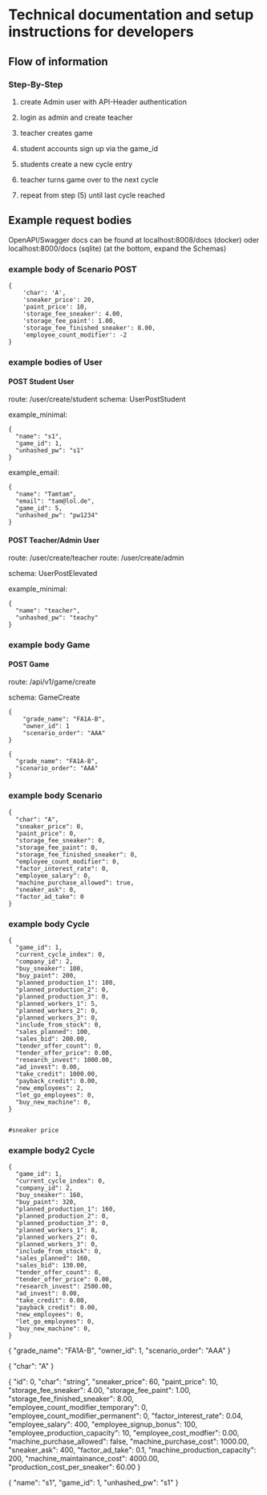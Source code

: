 # Technical documentation and setup instructions for developers



## Flow of information 

### Step-By-Step

1. create Admin user with API-Header authentication

2. login as admin and create teacher

3. teacher creates game

4. student accounts sign up via the game_id

5. students create a new cycle entry

6. teacher turns game over to the next cycle

7. repeat from step (5) until last cycle reached





## Example request bodies

OpenAPI/Swagger docs can be found at localhost:8008/docs (docker) oder localhost:8000/docs (sqlite)
(at the bottom, expand the Schemas)

### example body of Scenario POST

```
{
    'char': 'A',
    'sneaker_price': 20,
    'paint_price': 10,
    'storage_fee_sneaker': 4.00,
    'storage_fee_paint': 1.00,
    'storage_fee_finished_sneaker': 8.00,
    'employee_count_modifier': -2
}
```

### example bodies of User

#### POST Student User

route: /user/create/student
schema: UserPostStudent

example_minimal: 
```
{
  "name": "s1",
  "game_id": 1,
  "unhashed_pw": "s1"
}

```
example_email: 
```
{
  "name": "Tamtam",
  "email": "tam@lol.de",
  "game_id": 5,
  "unhashed_pw": "pw1234"
}
```

#### POST Teacher/Admin User

route: /user/create/teacher
route: /user/create/admin

schema: UserPostElevated

example_minimal: 
```
{
  "name": "teacher",
  "unhashed_pw": "teachy"
}
```

### example body Game

#### POST Game

route: /api/v1/game/create

schema: GameCreate

```
{
    "grade_name": "FA1A-B",
    "owner_id": 1
    "scenario_order": "AAA"
}
```
```
{
  "grade_name": "FA1A-B",
  "scenario_order": "AAA"
}
```


### example body Scenario

```
{
  "char": "A",
  "sneaker_price": 0,
  "paint_price": 0,
  "storage_fee_sneaker": 0,
  "storage_fee_paint": 0,
  "storage_fee_finished_sneaker": 0,
  "employee_count_modifier": 0,
  "factor_interest_rate": 0,
  "employee_salary": 0,
  "machine_purchase_allowed": true,
  "sneaker_ask": 0,
  "factor_ad_take": 0
}
```

### example body Cycle

```
{
  "game_id": 1,
  "current_cycle_index": 0,
  "company_id": 2,
  "buy_sneaker": 100,
  "buy_paint": 200,
  "planned_production_1": 100,
  "planned_production_2": 0,
  "planned_production_3": 0,
  "planned_workers_1": 5,
  "planned_workers_2": 0,
  "planned_workers_3": 0,
  "include_from_stock": 0,
  "sales_planned": 100,
  "sales_bid": 200.00,
  "tender_offer_count": 0,
  "tender_offer_price": 0.00,
  "research_invest": 1000.00,
  "ad_invest": 0.00,
  "take_credit": 1000.00,
  "payback_credit": 0.00,
  "new_employees": 2,
  "let_go_employees": 0,
  "buy_new_machine": 0,
}
```
                                                                   #sneaker price
### example body2 Cycle

```
{
  "game_id": 1,
  "current_cycle_index": 0,
  "company_id": 2,
  "buy_sneaker": 160,
  "buy_paint": 320,
  "planned_production_1": 160,
  "planned_production_2": 0,
  "planned_production_3": 0,
  "planned_workers_1": 8,
  "planned_workers_2": 0,
  "planned_workers_3": 0,
  "include_from_stock": 0,
  "sales_planned": 160,
  "sales_bid": 130.00,
  "tender_offer_count": 0,
  "tender_offer_price": 0.00,
  "research_invest": 2500.00,
  "ad_invest": 0.00,
  "take_credit": 0.00,
  "payback_credit": 0.00,
  "new_employees": 0,
  "let_go_employees": 0,
  "buy_new_machine": 0,
}

```

{
  "grade_name": "FA1A-B",
  "owner_id": 1,
  "scenario_order": "AAA"
}

{
  "char": "A"
}

{
  "id": 0,
  "char": "string",
  "sneaker_price": 60,
  "paint_price": 10,
  "storage_fee_sneaker": 4.00,
  "storage_fee_paint": 1.00,
  "storage_fee_finished_sneaker": 8.00,
  "employee_count_modifier_temporary": 0,
  "employee_count_modifier_permanent": 0,
  "factor_interest_rate": 0.04,
  "employee_salary": 400,
  "employee_signup_bonus": 100,
  "employee_production_capacity": 10,
  "employee_cost_modfier": 0.00,
  "machine_purchase_allowed": false,
  "machine_purchase_cost": 1000.00,
  "sneaker_ask": 400,
  "factor_ad_take": 0.1,
  "machine_production_capacity": 200,
  "machine_maintainance_cost": 4000.00,
  "production_cost_per_sneaker": 60.00
}

{
  "name": "s1",
  "game_id": 1,
  "unhashed_pw": "s1"
}

